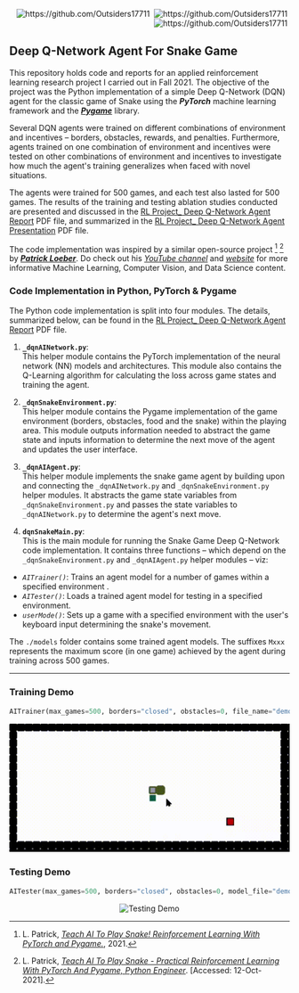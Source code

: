 <p align="right">
<img src="https://badges.pufler.dev/visits/Outsiders17711/Deep-Q-Network-Project-Snake-Game?style=for-the-badge&logo=github" alt="https://github.com/Outsiders17711" />&nbsp;
<img src="https://badges.pufler.dev/updated/Outsiders17711/Deep-Q-Network-Project-Snake-Game?style=for-the-badge&logo=github" alt="https://github.com/Outsiders17711" />&nbsp;
<img src="https://badges.pufler.dev/created/Outsiders17711/Deep-Q-Network-Project-Snake-Game?style=for-the-badge&logo=github" alt="https://github.com/Outsiders17711" />&nbsp;
</p>

## Deep Q-Network Agent For Snake Game

This repository holds code and reports for an applied reinforcement learning research project I carried out in Fall 2021. The objective of the project was the Python implementation of a simple Deep Q-Network (DQN) agent for the classic game of Snake using the ***PyTorch*** machine learning framework and the ***[Pygame]( https://www.pygame.org/wiki/about. )*** library. 

Several DQN agents were trained on different combinations of environment and incentives &ndash; borders, obstacles, rewards, and penalties. Furthermore, agents trained on one combination of environment and incentives were tested on other combinations of environment and incentives to investigate how much the agent's training generalizes when faced with novel situations. 

The agents were trained for 500 games, and each test also lasted for 500 games. The results of the training and testing ablation studies conducted are presented and discussed in the [RL Project_ Deep Q-Network Agent Report](./RL%20Project_%20Deep%20Q-Network%20Agent%20Report.pdf) PDF file, and summarized in the [RL Project_ Deep Q-Network Agent Presentation](./RL%20Project_%20Deep%20Q-Network%20Agent%20Presentation.pdf) PDF file.

The code implementation was inspired by a similar open-source project [^1] [^2] by ***[Patrick Loeber](https://www.python-engineer.com/about/)***. Do check out his *[YouTube channel](https://www.youtube.com/c/PythonEngineer)* and *[website](https://www.python-engineer.com/)* for more informative Machine Learning, Computer Vision, and Data Science content. 

<!-- add link to future bog post(s) -->

<!-- -->
[^1]: L. Patrick, *[Teach AI To Play Snake! Reinforcement Learning With PyTorch and Pygame.](https://github.com/python-engineer/snake-ai-pytorch)*, 2021. 
[^2]: L. Patrick, *[Teach AI To Play Snake - Practical Reinforcement Learning With PyTorch And Pygame, Python Engineer](https://python-engineer.com/posts/teach-ai-snake-reinforcement-learning)*. [Accessed: 12-Oct-2021].
<!-- -->

### Code Implementation in Python, PyTorch & Pygame

The Python code implementation is split into four modules. The details, summarized below, can be found in the [RL Project_ Deep Q-Network Agent Report](./RL%20Project_%20Deep%20Q-Network%20Agent%20Report.pdf) PDF file. 

1. **`_dqnAINetwork.py`**: <br>
This helper module contains the PyTorch implementation of the neural network (NN) models and architectures. This module also contains the Q-Learning algorithm for calculating the loss across game states and training the agent.

2. **`_dqnSnakeEnvironment.py`**: <br>
This helper module contains the Pygame implementation of the game environment (borders, obstacles, food and the snake) within the playing area. This module outputs information needed to abstract the game state and inputs information to determine the next move of the agent and updates the user interface.

3. **`_dqnAIAgent.py`**: <br>
This helper module implements the snake game agent by building upon and connecting the `_dqnAINetwork.py` and `_dqnSnakeEnvironment.py` helper modules. It abstracts the game state variables from `_dqnSnakeEnvironment.py` and passes the state variables to `_dqnAINetwork.py` to determine the agent's next move.

4. **`dqnSnakeMain.py`**: <br>
This is the main module for running the Snake Game Deep Q-Network code implementation. It contains three functions – which depend on the `_dqnSnakeEnvironment.py` and `_dqnAIAgent.py` helper modules – viz:

  - *`AITrainer()`*: Trains an agent model for a number of games within a specified environment .
  - *`AITester()`*: Loads a trained agent model for testing in a specified environment.
  - *`userMode()`*: Sets up a game with a specified environment with the user's keyboard input determining the snake's movement.

  The `./models` folder contains some trained agent models. The suffixes `Mxxx` represents the maximum score (in one game) achieved by the agent during training across 500 games.

<hr>

### Training Demo

```python
AITrainer(max_games=500, borders="closed", obstacles=0, file_name="demo_border=closed_obstacles=0.pth")
```

<!-- <p style="text-align:center;"><img src="https://github.com/Outsiders17711/Deep-Q-Network-Project-Snake-Game/blob/main/demo/Deep_Q-Network_Training_Demo_2_Trim.gif?raw=true" alt="Training Demo" style="width:640px;max-height:286px;"></p> -->
<p style="text-align:center;"><img src="./demo/Deep_Q-Network_Training_Demo_2_Trim.gif?raw=true" alt="Training Demo" style="width:640px;max-height:286px;"></p>

### Testing Demo

```python
AITester(max_games=500, borders="closed", obstacles=0, model_file="demo_border=closed_obstacles=0.pth")
```

<!-- <p style="text-align:center;"><img src="https://github.com/Outsiders17711/Deep-Q-Network-Project-Snake-Game/blob/main/demo/Deep_Q-Network_Testing_Demo_2_Trim.gif?raw=true" alt="Testing Demo" style="width:640px;max-height:286px;"></p> -->
<p style="text-align:center;"><img src="./demo/Deep_Q-Network_Testing_Demo_2_Trim.gif?raw=true" alt="Testing Demo" style="width:640px;max-height:286px;"></p>
